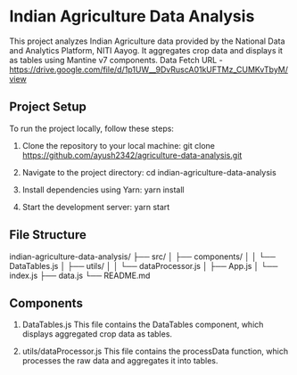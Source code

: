 # Indian Agriculture Data Analysis

This project analyzes Indian Agriculture data provided by the National Data and Analytics Platform, NITI Aayog. It aggregates crop data and displays it as tables using Mantine v7 components.
Data Fetch URL  - https://drive.google.com/file/d/1p1UW__9DvRuscA01kUFTMz_CUMKvTbyM/view

## Project Setup

To run the project locally, follow these steps:

1. Clone the repository to your local machine:
   git clone https://github.com/ayush2342/agriculture-data-analysis.git
   
2. Navigate to the project directory:
   cd indian-agriculture-data-analysis

3. Install dependencies using Yarn:
   yarn install

4. Start the development server:
   yarn start


## File Structure

indian-agriculture-data-analysis/
├── src/
│   ├── components/
│   │   └── DataTables.js
│   ├── utils/
│   │   └── dataProcessor.js
│   ├── App.js
│   └── index.js
├── data.js
└── README.md


## Components
1. DataTables.js
This file contains the DataTables component, which displays aggregated crop data as tables.

2. utils/dataProcessor.js
This file contains the processData function, which processes the raw data and aggregates it into tables.